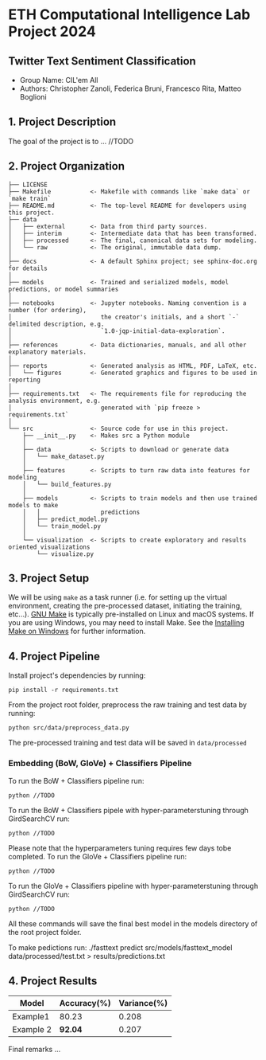 # ETH Computational Intelligence Lab Project 2024
## Twitter Text Sentiment Classification

- Group Name: CIL'em All
- Authors: Christopher Zanoli, Federica Bruni, Francesco Rita, Matteo Boglioni

## 1. Project Description
The goal of the project is to ... //TODO

## 2. Project Organization
    ├── LICENSE
    ├── Makefile           <- Makefile with commands like `make data` or `make train`
    ├── README.md          <- The top-level README for developers using this project.
    ├── data
    │   ├── external       <- Data from third party sources.
    │   ├── interim        <- Intermediate data that has been transformed.
    │   ├── processed      <- The final, canonical data sets for modeling.
    │   └── raw            <- The original, immutable data dump.
    │
    ├── docs               <- A default Sphinx project; see sphinx-doc.org for details
    │
    ├── models             <- Trained and serialized models, model predictions, or model summaries
    │
    ├── notebooks          <- Jupyter notebooks. Naming convention is a number (for ordering),
    │                         the creator's initials, and a short `-` delimited description, e.g.
    │                         `1.0-jqp-initial-data-exploration`.
    │
    ├── references         <- Data dictionaries, manuals, and all other explanatory materials.
    │
    ├── reports            <- Generated analysis as HTML, PDF, LaTeX, etc.
    │   └── figures        <- Generated graphics and figures to be used in reporting
    │
    ├── requirements.txt   <- The requirements file for reproducing the analysis environment, e.g.
    │                         generated with `pip freeze > requirements.txt`
    │
    └── src                <- Source code for use in this project.
        ├── __init__.py    <- Makes src a Python module
        │
        ├── data           <- Scripts to download or generate data
        │   └── make_dataset.py
        │
        ├── features       <- Scripts to turn raw data into features for modeling
        │   └── build_features.py
        │
        ├── models         <- Scripts to train models and then use trained models to make
        │   │                 predictions
        │   ├── predict_model.py
        │   └── train_model.py
        │
        └── visualization  <- Scripts to create exploratory and results oriented visualizations
            └── visualize.py

## 3. Project Setup
We will be using ```make``` as a task runner (i.e. for setting up the virtual environment, creating the pre-processed dataset, initiating the training, etc...). [GNU Make](https://www.gnu.org/software/make/) is typically pre-installed on Linux and macOS systems. If you are using Windows, you may need to install Make. See the [Installing Make on Windows](https://cookiecutter-data-science.drivendata.org/using-the-template/#installing-make-on-windows) for further information.


## 4. Project Pipeline
Install project's dependencies by running:
```
pip install -r requirements.txt
```
From the project root folder, preprocess the raw training and test data by running:
```
python src/data/preprocess_data.py
```
The pre-processed training and test data will be saved in ```data/processed```

### Embedding (BoW, GloVe) + Classifiers Pipeline
To run the BoW + Classifiers pipeline run:
```
python //TODO
```
To run the BoW + Classifiers pipele with hyper-parameterstuning through GirdSearchCV run:
```
python //TODO
```
Please note that the hyperparameters tuning requires few days tobe completed.
To run the GloVe + Classifiers pipeline run:
```
python //TODO
```
To run the GloVe + Classifiers pipeline with hyper-parameterstuning through GirdSearchCV run:
```
python //TODO
```

All these commands will save the final best model in the models directory of the root project folder.

To make pedictions run:
./fasttext predict src/models/fasttext_model data/processed/test.txt > results/predictions.txt

## 4. Project Results

| Model                              | Accuracy(\%) | Variance(\%) |
|------------------------------------|--------------|--------------|
| Example1                           | 80.23        | 0.208        |
| Example 2                          | **92.04**    | 0.207        |

Final remarks ...

